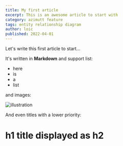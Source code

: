 ```yaml
---
title: My first article
excerpt: This is an awesome article to start with
category: azimutt feature
tags: entity relationship diagram
author: loic
published: 2022-04-01
---
```


Let's write this first article to start...

It's written in **Markdown** and support list:

- here
- is
- a
- list

and images:

![illustration](ecrire-article-blog.jpg)

And even titles with a lower priority:

# h1 title displayed as h2
